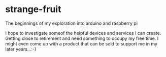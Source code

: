 # strange-fruit
The beginnings of my exploration into arduino and raspberry pi

I hope to investigate someof the helpful devices and services I can create. Getting close to retirement and need something to occupy my free time. I might even come up with a product that can be sold to support me in my later years...:-)
